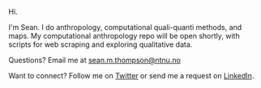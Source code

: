 Hi. 

I'm Sean. I do anthropology, computational quali-quanti methods, and maps. My computational anthropology repo will be open shortly, with scripts for web scraping and exploring qualitative data.

Questions? Email me at sean.m.thompson@ntnu.no

Want to connect? Follow me on [Twitter](https://twitter.com/s_m_thomp) or send me a request on [LinkedIn](https://www.linkedin.com/in/seanmichaelthompson/).